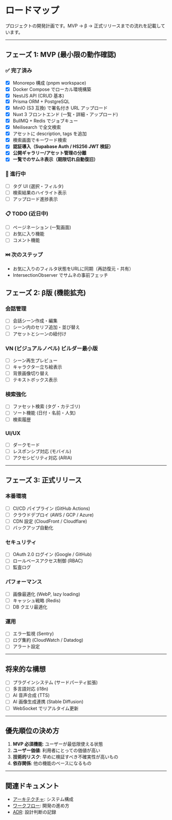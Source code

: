 # ロードマップ

プロジェクトの開発計画です。MVP → β → 正式リリースまでの流れを記載しています。

---

## フェーズ 1: MVP (最小限の動作確認)

### ✅ 完了済み

- [x] Monorepo 構成 (pnpm workspace)
- [x] Docker Compose でローカル環境構築
- [x] NestJS API (CRUD 基本)
- [x] Prisma ORM + PostgreSQL
- [x] MinIO (S3 互換) で署名付き URL アップロード
- [x] Nuxt 3 フロントエンド (一覧・詳細・アップロード)
- [x] BullMQ + Redis でジョブキュー
- [x] Meilisearch で全文検索
- [x] アセットに description, tags を追加
- [x] 検索画面でキーワード検索
- [x] **認証導入（Supabase Auth / HS256 JWT 検証）**
- [x] **公開ギャラリー/アセット管理の分離**
- [x] **一覧でのサムネ表示（期限切れ自動復旧）**

### 🚧 進行中

- [ ] タグ UI (選択・フィルタ)
- [ ] 検索結果のハイライト表示
- [ ] アップロード進捗表示

### 📋 TODO (近日中)

- [ ] ページネーション (一覧画面)
- [ ] お気に入り機能
- [ ] コメント機能

### ⏭️ 次のステップ

- お気に入りのフィルタ状態をURLに同期（再訪復元・共有）
- IntersectionObserver でサムネの事前フェッチ

## フェーズ 2: β版 (機能拡充)

### 会話管理

- [ ] 会話シーン作成・編集
- [ ] シーン内のセリフ追加・並び替え
- [ ] アセットとシーンの紐付け

### VN (ビジュアルノベル) ビルダー最小版

- [ ] シーン再生プレビュー
- [ ] キャラクター立ち絵表示
- [ ] 背景画像切り替え
- [ ] テキストボックス表示

### 検索強化

- [ ] ファセット検索 (タグ・カテゴリ)
- [ ] ソート機能 (日付・名前・人気)
- [ ] 検索履歴

### UI/UX

- [ ] ダークモード
- [ ] レスポンシブ対応 (モバイル)
- [ ] アクセシビリティ対応 (ARIA)

---

## フェーズ 3: 正式リリース

### 本番環境

- [ ] CI/CD パイプライン (GitHub Actions)
- [ ] クラウドデプロイ (AWS / GCP / Azure)
- [ ] CDN 設定 (CloudFront / Cloudflare)
- [ ] バックアップ自動化

### セキュリティ

- [ ] OAuth 2.0 ログイン (Google / GitHub)
- [ ] ロールベースアクセス制御 (RBAC)
- [ ] 監査ログ

### パフォーマンス

- [ ] 画像最適化 (WebP, lazy loading)
- [ ] キャッシュ戦略 (Redis)
- [ ] DB クエリ最適化

### 運用

- [ ] エラー監視 (Sentry)
- [ ] ログ集約 (CloudWatch / Datadog)
- [ ] アラート設定

---

## 将来的な構想

- [ ] プラグインシステム (サードパーティ拡張)
- [ ] 多言語対応 (i18n)
- [ ] AI 音声合成 (TTS)
- [ ] AI 画像生成連携 (Stable Diffusion)
- [ ] WebSocket でリアルタイム更新

---

## 優先順位の決め方

1. **MVP 必須機能**: ユーザーが最低限使える状態
2. **ユーザー価値**: 利用者にとっての価値が高い
3. **技術的リスク**: 早めに検証すべき不確実性が高いもの
4. **依存関係**: 他の機能のベースになるもの

---

## 関連ドキュメント

- [アーキテクチャ](./architecture.md): システム構成
- [ワークフロー](./workflow.md): 開発の進め方
- [ADR](./adr/README.md): 設計判断の記録

